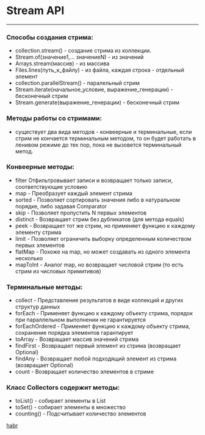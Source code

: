 # Stream API

---

### Способы создания стрима:

- collection.stream() - создание стрима из коллекции.
- Stream.of(значение1,… значениеN) - из значений
- Arrays.stream(массив) - из массива
- Files.lines(путь_к_файлу) - из файла, каждая строка - отдельный элемент
- collection.parallelStream() - паралельный стрим
- Stream.iterate(начальное_условие, выражение_генерации) - бесконечный стрим
- Stream.generate(выражение_генерации) - бесконечный стрим

### Методы работы со стримами:

- существует два вида методов - конвеерные и терминальные, если стрим не кончается терминальным методом, то он будет
  работать в ленивом режиме до тех пор, пока не вызовется терминальный метод.

### Конвеерные методы:

- filter Отфильтровывает записи и возвращает только записи, соответствующие условию
- map - Преобразует каждый элемент стрима
- sorted - Позволяет сортировать значения либо в натуральном порядке, либо задавая Comparator
- skip - Позволяет пропустить N первых элементов
- distinct - Возвращает стрим без дубликатов (для метода equals)
- peek - Возвращает тот же стрим, но применяет функцию к каждому элементу стрима
- limit - Позволяет ограничить выборку определенным количеством первых элементов
- flatMap - Похоже на map, но может создавать из одного элемента несколько
- mapToInt - Аналог map, но возвращает числовой стрим (то есть стрим из числовых примитивов)


### Терминальные методы:

- collect - Представление результатов в виде коллекций и других структур данных
- forEach - Применяет функцию к каждому объекту стрима, порядок при параллельном выполнении не гарантируется
- forEachOrdered - Применяет функцию к каждому объекту стрима, сохранение порядка элементов гарантирует
- toArray - Возвращает массив значений стрима
- findFirst - Возвращает первый элемент из стрима (возвращает Optional)
- findAny - Возвращает любой подходящий элемент из стрима (возвращает Optional)
- count - Возвращает количество элементов в стриме


### Класс Collectors содержит методы:

- toList() - собирает элементы в List
- toSet() - cобирает элементы в множество
- counting() - Подсчитывает количество элементов

[habr](https://habr.com/ru/company/luxoft/blog/270383/)